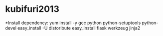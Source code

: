 kubifuri2013
============

*Install dependency:
yum install -y gcc python python-setuptools python-devel
easy_install -U distoribute
easy_install flask werkzeug jinja2


